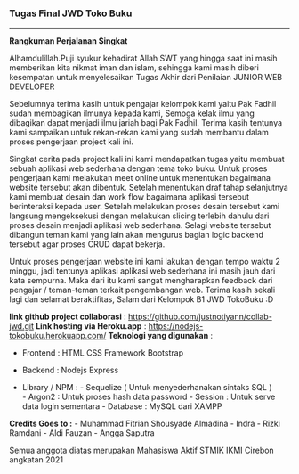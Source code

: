 ### Tugas Final JWD Toko Buku

---

**Rangkuman Perjalanan Singkat**

Alhamdulillah.Puji syukur kehadirat Allah SWT yang hingga saat ini masih memberikan kita nikmat iman dan islam, sehingga kami masih diberi kesempatan untuk menyelesaikan Tugas Akhir dari Penilaian JUNIOR WEB DEVELOPER


Sebelumnya terima kasih untuk pengajar kelompok kami yaitu Pak Fadhil sudah membagikan ilmunya kepada kami, Semoga kelak ilmu yang dibagikan dapat menjadi ilmu jariah bagi Pak Fadhil. Terima kasih tentunya kami sampaikan untuk rekan-rekan kami yang sudah membantu dalam proses pengerjaan project kali ini.



Singkat cerita pada project kali ini kami mendapatkan tugas yaitu membuat sebuah aplikasi web sederhana dengan tema toko buku. Untuk proses pengerjaan kami melakukan meet online untuk menentukan bagaimana website tersebut akan dibentuk. Setelah menentukan draf tahap selanjutnya kami membuat desain dan work flow bagaimana aplikasi tersebut berinteraksi kepada user. Setelah melakukan proses desain tersebut kami langsung mengeksekusi dengan melakukan slicing terlebih dahulu dari proses desain menjadi aplikasi web sederhana. Selagi website tersebut dibangun teman kami yang lain akan mengurus bagian logic backend tersebut agar proses CRUD dapat bekerja. 



Untuk proses pengerjaan website ini kami lakukan dengan tempo waktu 2 minggu, jadi tentunya aplikasi aplikasi web sederhana ini masih jauh dari kata sempurna. Maka dari itu kami sangat mengharapkan feedback dari pengajar / teman-teman terkait pengembangan web. Terima kasih sekali lagi dan selamat beraktifitas, Salam dari Kelompok B1 JWD TokoBuku :D



**link github project collaborasi** : https://github.com/justnotiyann/collab-jwd.git
**Link hosting via Heroku.app** : https://nodejs-tokobuku.herokuapp.com/
**Teknologi yang digunakan** :

- Frontend    : HTML CSS Framework Bootstrap

- Backend      : Nodejs Express

- Library / NPM    :
          - Sequelize ( Untuk menyederhanakan sintaks SQL )  
          - Argon2 : Untuk proses hash data password
          - Session : Untuk serve data login sementara
          - Database : MySQL dari XAMPP

**Credits Goes to :**
    - Muhammad Fitrian Shousyade Almadina
    - Indra 
    - Rizki Ramdani
    - Aldi Fauzan
    - Angga Saputra

Semua anggota diatas merupakan Mahasiswa Aktif STMIK IKMI Cirebon angkatan 2021
